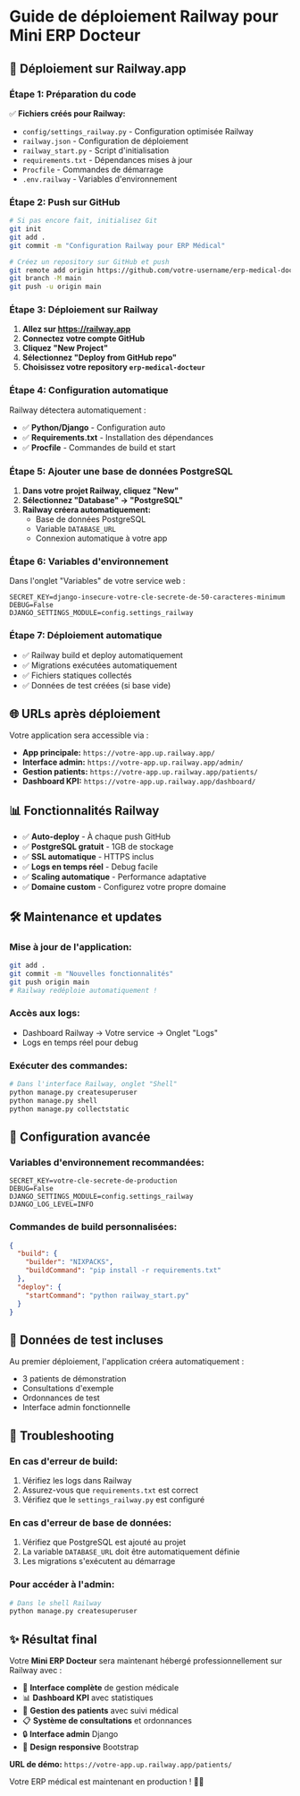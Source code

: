 # Guide de déploiement Railway pour Mini ERP Docteur

## 🚂 Déploiement sur Railway.app

### **Étape 1: Préparation du code**

✅ **Fichiers créés pour Railway:**
- `config/settings_railway.py` - Configuration optimisée Railway
- `railway.json` - Configuration de déploiement
- `railway_start.py` - Script d'initialisation
- `requirements.txt` - Dépendances mises à jour
- `Procfile` - Commandes de démarrage
- `.env.railway` - Variables d'environnement

### **Étape 2: Push sur GitHub**

```bash
# Si pas encore fait, initialisez Git
git init
git add .
git commit -m "Configuration Railway pour ERP Médical"

# Créez un repository sur GitHub et push
git remote add origin https://github.com/votre-username/erp-medical-docteur.git
git branch -M main
git push -u origin main
```

### **Étape 3: Déploiement sur Railway**

1. **Allez sur https://railway.app**
2. **Connectez votre compte GitHub**
3. **Cliquez "New Project"**
4. **Sélectionnez "Deploy from GitHub repo"**
5. **Choisissez votre repository `erp-medical-docteur`**

### **Étape 4: Configuration automatique**

Railway détectera automatiquement :
- ✅ **Python/Django** - Configuration auto
- ✅ **Requirements.txt** - Installation des dépendances
- ✅ **Procfile** - Commandes de build et start

### **Étape 5: Ajouter une base de données PostgreSQL**

1. **Dans votre projet Railway, cliquez "New"**
2. **Sélectionnez "Database" → "PostgreSQL"**
3. **Railway créera automatiquement:**
   - Base de données PostgreSQL
   - Variable `DATABASE_URL` 
   - Connexion automatique à votre app

### **Étape 6: Variables d'environnement**

Dans l'onglet "Variables" de votre service web :

```
SECRET_KEY=django-insecure-votre-cle-secrete-de-50-caracteres-minimum
DEBUG=False
DJANGO_SETTINGS_MODULE=config.settings_railway
```

### **Étape 7: Déploiement automatique**

- ✅ Railway build et deploy automatiquement
- ✅ Migrations exécutées automatiquement
- ✅ Fichiers statiques collectés
- ✅ Données de test créées (si base vide)

## 🌐 URLs après déploiement

Votre application sera accessible via :
- **App principale:** `https://votre-app.up.railway.app/`
- **Interface admin:** `https://votre-app.up.railway.app/admin/`
- **Gestion patients:** `https://votre-app.up.railway.app/patients/`
- **Dashboard KPI:** `https://votre-app.up.railway.app/dashboard/`

## 📊 Fonctionnalités Railway

- ✅ **Auto-deploy** - À chaque push GitHub
- ✅ **PostgreSQL gratuit** - 1GB de stockage
- ✅ **SSL automatique** - HTTPS inclus
- ✅ **Logs en temps réel** - Debug facile
- ✅ **Scaling automatique** - Performance adaptative
- ✅ **Domaine custom** - Configurez votre propre domaine

## 🛠️ Maintenance et updates

### **Mise à jour de l'application:**
```bash
git add .
git commit -m "Nouvelles fonctionnalités"
git push origin main
# Railway redéploie automatiquement !
```

### **Accès aux logs:**
- Dashboard Railway → Votre service → Onglet "Logs"
- Logs en temps réel pour debug

### **Exécuter des commandes:**
```bash
# Dans l'interface Railway, onglet "Shell"
python manage.py createsuperuser
python manage.py shell
python manage.py collectstatic
```

## 🔧 Configuration avancée

### **Variables d'environnement recommandées:**
```
SECRET_KEY=votre-cle-secrete-de-production
DEBUG=False
DJANGO_SETTINGS_MODULE=config.settings_railway
DJANGO_LOG_LEVEL=INFO
```

### **Commandes de build personnalisées:**
```json
{
  "build": {
    "builder": "NIXPACKS",
    "buildCommand": "pip install -r requirements.txt"
  },
  "deploy": {
    "startCommand": "python railway_start.py"
  }
}
```

## 🏥 Données de test incluses

Au premier déploiement, l'application créera automatiquement :
- 3 patients de démonstration
- Consultations d'exemple
- Ordonnances de test
- Interface admin fonctionnelle

## 🚨 Troubleshooting

### **En cas d'erreur de build:**
1. Vérifiez les logs dans Railway
2. Assurez-vous que `requirements.txt` est correct
3. Vérifiez que le `settings_railway.py` est configuré

### **En cas d'erreur de base de données:**
1. Vérifiez que PostgreSQL est ajouté au projet
2. La variable `DATABASE_URL` doit être automatiquement définie
3. Les migrations s'exécutent au démarrage

### **Pour accéder à l'admin:**
```bash
# Dans le shell Railway
python manage.py createsuperuser
```

## ✨ Résultat final

Votre **Mini ERP Docteur** sera maintenant hébergé professionnellement sur Railway avec :
- 🏥 **Interface complète** de gestion médicale
- 📊 **Dashboard KPI** avec statistiques
- 👥 **Gestion des patients** avec suivi médical
- 📋 **Système de consultations** et ordonnances
- 🔒 **Interface admin** Django
- 📱 **Design responsive** Bootstrap

**URL de démo:** `https://votre-app.up.railway.app/patients/`

Votre ERP médical est maintenant en production ! 🚀🏥
